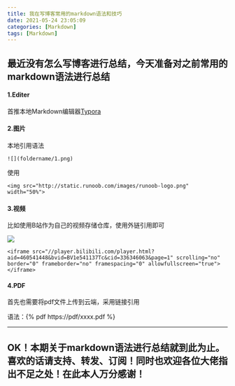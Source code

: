 ```yaml
---
title: 我在写博客常用的markdown语法和技巧
date: 2021-05-24 23:05:09
categories: [Markdown]
tags: [Markdown]
---
```


## 最近没有怎么写博客进行总结，今天准备对之前常用的markdown语法进行总结

<!-- more -->

#### 1.Editer

首推本地Markdown编辑器[Typora](https://typora.io/)

#### 2.图片

本地引用语法 

```
![](foldername/1.png)
```

使用![]()

```
<img src="http://static.runoob.com/images/runoob-logo.png" width="50%">
```

#### 3.视频

比如使用B站作为自己的视频存储仓库，使用外链引用即可

![](https://github.com/sujit-168/Blog-Picture/raw/master/My%20Blog/%E6%88%91%E5%9C%A8%E5%86%99%E5%8D%9A%E5%AE%A2%E5%B8%B8%E7%94%A8%E7%9A%84markdown%E8%AF%AD%E6%B3%95%E5%92%8C%E6%8A%80%E5%B7%A7/1.jpg)

```
<iframe src="//player.bilibili.com/player.html?aid=460541448&bvid=BV1e541137Tc&cid=336346063&page=1" scrolling="no" border="0" frameborder="no" framespacing="0" allowfullscreen="true"> </iframe>
```

#### 4.PDF

首先也需要将pdf文件上传到云端，采用链接引用

语法：{% pdf https://pdf/xxxx.pdf %}



------



## OK！本期关于markdown语法进行总结就到此为止。喜欢的话请支持、转发、订阅！同时也欢迎各位大佬指出不足之处！在此本人万分感谢！
